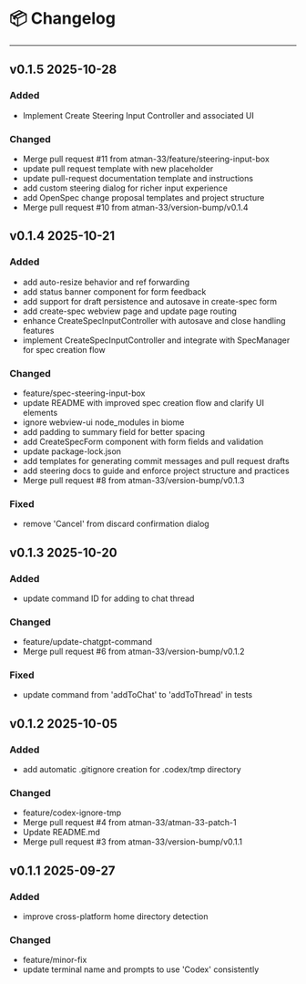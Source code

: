 # 📦 Changelog

---

## v0.1.5 2025-10-28

### Added

- Implement Create Steering Input Controller and associated UI

### Changed

- Merge pull request #11 from atman-33/feature/steering-input-box
- update pull request template with new placeholder
- update pull-request documentation template and instructions
- add custom steering dialog for richer input experience
- add OpenSpec change proposal templates and project structure
- Merge pull request #10 from atman-33/version-bump/v0.1.4

## v0.1.4 2025-10-21

### Added

- add auto-resize behavior and ref forwarding
- add status banner component for form feedback
- add support for draft persistence and autosave in create-spec form
- add create-spec webview page and update page routing
- enhance CreateSpecInputController with autosave and close handling features
- implement CreateSpecInputController and integrate with SpecManager for spec creation flow

### Changed

- feature/spec-steering-input-box
- update README with improved spec creation flow and clarify UI elements
- ignore webview-ui node_modules in biome
- add padding to summary field for better spacing
- add CreateSpecForm component with form fields and validation
- update package-lock.json
- add templates for generating commit messages and pull request drafts
- add steering docs to guide and enforce project structure and practices
- Merge pull request #8 from atman-33/version-bump/v0.1.3

### Fixed

- remove 'Cancel' from discard confirmation dialog

## v0.1.3 2025-10-20

### Added

- update command ID for adding to chat thread

### Changed

- feature/update-chatgpt-command
- Merge pull request #6 from atman-33/version-bump/v0.1.2

### Fixed

- update command from 'addToChat' to 'addToThread' in tests

## v0.1.2 2025-10-05

### Added

- add automatic .gitignore creation for .codex/tmp directory

### Changed

- feature/codex-ignore-tmp
- Merge pull request #4 from atman-33/atman-33-patch-1
- Update README.md
- Merge pull request #3 from atman-33/version-bump/v0.1.1

## v0.1.1 2025-09-27

### Added

- improve cross-platform home directory detection

### Changed

- feature/minor-fix
- update terminal name and prompts to use 'Codex' consistently

